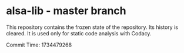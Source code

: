# alsa-lib - master branch

This repository contains the frozen state of the repository.
Its history is cleared. It is used only for static code
analysis with Codacy.

Commit Time: 1734479268
